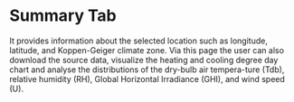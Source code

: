 # Summary Tab

It provides information about the selected location such as longitude, latitude, and Koppen-Geiger climate zone.  Via this page the user  can  also  download  the  source  data,  visualize  the  heating  and  cooling degree day chart and analyse the distributions of the dry-bulb air tempera-ture (Tdb), relative humidity (RH), Global Horizontal Irradiance (GHI), and wind speed (U).